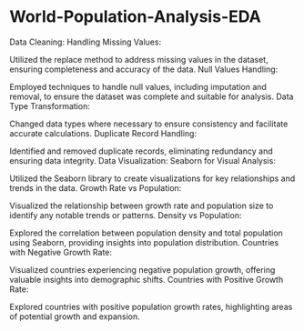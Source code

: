 # World-Population-Analysis-EDA

Data Cleaning:
Handling Missing Values:

Utilized the replace method to address missing values in the dataset, ensuring completeness and accuracy of the data.
Null Values Handling:

Employed techniques to handle null values, including imputation and removal, to ensure the dataset was complete and suitable for analysis.
Data Type Transformation:

Changed data types where necessary to ensure consistency and facilitate accurate calculations.
Duplicate Record Handling:

Identified and removed duplicate records, eliminating redundancy and ensuring data integrity.
Data Visualization:
Seaborn for Visual Analysis:

Utilized the Seaborn library to create visualizations for key relationships and trends in the data.
Growth Rate vs Population:

Visualized the relationship between growth rate and population size to identify any notable trends or patterns.
Density vs Population:

Explored the correlation between population density and total population using Seaborn, providing insights into population distribution.
Countries with Negative Growth Rate:

Visualized countries experiencing negative population growth, offering valuable insights into demographic shifts.
Countries with Positive Growth Rate:

Explored countries with positive population growth rates, highlighting areas of potential growth and expansion.

